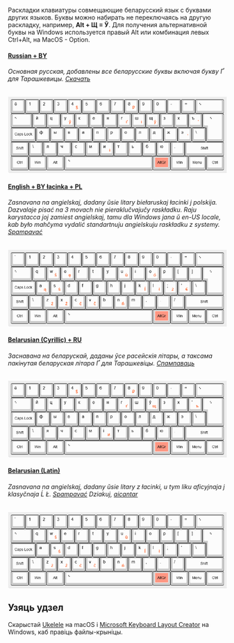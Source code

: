 Раскладки клавиатуры совмещающие беларусский язык с буквами других языков. Буквы можно набирать не переключаясь на другую раскладку, например, **Alt&nbsp;+&nbsp;Щ&nbsp;=&nbsp;Ў**.  Для получения альтернативной буквы на Windows используется правый Alt или комбинация левых Ctrl+Alt, на MacOS - Option.

#### [Russian + BY](https://github.com/adisloom/belcombo/releases)
###### Основная русская, добавлены все беларусские буквы включая букву Ґ для Тарашкевицы. [Скачать](https://github.com/adisloom/belcombo/releases)
 
![Russian + BY](https://raw.githubusercontent.com/adisloom/belcombo/master/asset/Russian-plus-BY.png)

#### [English + BY łacinka + PL](https://github.com/adisloom/belcombo/releases)

###### Zasnavana na angielskaj, dadany ŭsie litary biełaruskaj łacinki j polskija. Dazvalaje pisać na 3 movach nie pieraklučvajučy raskładku. Raju karystacca joj zamiest angielskaj, tamu dla Windows jana ŭ en-US locale, kab było mahčyma vydalić standartnuju angielskuju raskładku z systemy. [Spampavać](https://github.com/adisloom/belcombo/releases)

![English + BY łacinka + PL](https://raw.githubusercontent.com/adisloom/belcombo/master/asset/English-plus-BY-lacinka-and-PL.png)


#### [Belarusian (Cyrillic) + RU](https://github.com/adisloom/belcombo/releases)
###### Заснавана на беларускай, даданы ўсе расейскія літары, а таксама пакінутая беларуская літара Ґ для Тарашкевіцы. [Спампаваць](https://github.com/adisloom/belcombo/releases)

![Belarusian (Cyrillic) + RU](https://raw.githubusercontent.com/adisloom/belcombo/master/asset/Belarusian-(Cyrillic)-plus-RU.png)

#### [Belarusian (Latin)](https://github.com/adisloom/belcombo/releases)
###### Zasnavana na angielskaj, dadany ŭsie litary z łacinki, u tym liku aficyjnaja j klasyčnaja Ĺ Ł. [Spampavać](https://github.com/adisloom/belcombo/releases) Dziakuj, [aicantar](https://github.com/aicantar/lacinka) 

![Belarusian (Latin)](https://raw.githubusercontent.com/adisloom/belcombo/master/asset/Belarusian-(Latin).png)


## Узяць удзел

Скарыстай [Ukelele](http://software.sil.org/ukelele) на macOS і [Microsoft Keyboard Layout Creator](https://support.microsoft.com/en-us/help/823010/the-microsoft-keyboard-layout-creator) на Windows, каб правіць файлы-крыніцы.
